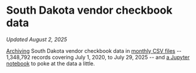 # South Dakota vendor checkbook data
_Updated August 2, 2025_

[Archiving](get_latest_data.py) South Dakota vendor checkbook data in [monthly CSV files](data) -- 1,348,792 records covering July 1, 2020, to July 29, 2025 -- and [a Jupyter notebook](Analyze%20checkbook%20data.ipynb) to poke at the data a little.
